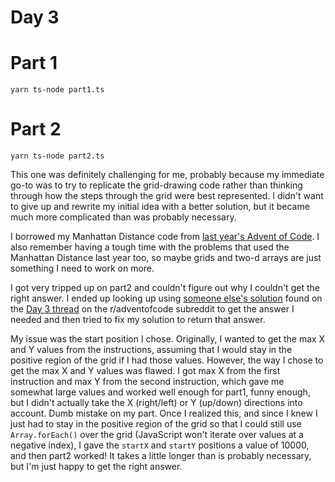 # Day 3

# Part 1

    yarn ts-node part1.ts

# Part 2

    yarn ts-node part2.ts
    
This one was definitely challenging for me, probably because my immediate go-to was to try to replicate the grid-drawing code rather than thinking through how the steps through the grid were best represented. I didn't want to give up and rewrite my initial idea with a better solution, but it became much more complicated than was probably necessary.

I borrowed my Manhattan Distance code from [last year's Advent of Code](https://github.com/jdk2pq/adventOfCode2018). I also remember having a tough time with the problems that used the Manhattan Distance last year too, so maybe grids and two-d arrays are just something I need to work on more.

I got very tripped up on part2 and couldn't figure out why I couldn't get the right answer. I ended up looking up using [someone else's solution](https://repl.it/@jranon/Advent-of-Code-2019-Day-3) found on the [Day 3 thread](https://www.reddit.com/r/adventofcode/comments/e5bz2w/2019_day_3_solutions/) on the r/adventofcode subreddit to get the answer I needed and then tried to fix my solution to return that answer. 

My issue was the start position I chose. Originally, I wanted to get the max X and Y values from the instructions, assuming that I would stay in the positive region of the grid if I had those values. However, the way I chose to get the max X and Y values was flawed. I got max X from the first instruction and max Y from the second instruction, which gave me somewhat large values and worked well enough for part1, funny enough, but I didn't actually take the X (right/left) or Y (up/down) directions into account. Dumb mistake on my part. Once I realized this, and since I knew I just had to stay in the positive region of the grid so that I could still use `Array.forEach()` over the grid (JavaScript won't iterate over values at a negative index), I gave the `startX` and `startY` positions a value of 10000, and then part2 worked! It takes a little longer than is probably necessary, but I'm just happy to get the right answer.
